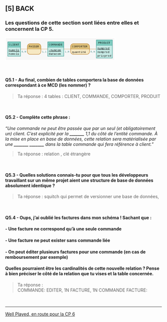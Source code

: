 ## **[5] BACK**

### Les questions de cette section sont liées entre elles et concernent la CP 5.

<img src="img/mcd.png" alt="wireframe" width="70%" />

&nbsp;

#### Q5.1 - Au final, combien de tables comportera la base de données correspondant à ce MCD (les nommer) ?

> Ta réponse : 4 tables : CLIENT, COMMANDE, COMPORTER, PRODUIT

&nbsp;

#### Q5.2 - Complète cette phrase :

*“Une commande ne peut être passée que par un seul (et obligatoirement un) client. C’est explicité par la **_______** 1,1 du côté de l’entité commande. À la mise en place en base de données, cette relation sera matérialisée par une **_______ _______** dans la table commande qui fera référence à client.”*

> Ta réponse : relation , clé étrangère

&nbsp;

#### Q5.3 - Quelles solutions connais-tu pour que tous les développeurs travaillant sur un même projet aient une structure de base de données absolument identique ?

> Ta réponse : squitch qui permet de versionner une base de données,

&nbsp;

#### Q5.4 - Oups, j’ai oublié les factures dans mon schéma ! Sachant que :
#### - Une facture ne correspond qu’à une seule commande
#### - Une facture ne peut exister sans commande liée
#### - On peut éditer plusieurs factures pour une commande (en cas de remboursement par exemple)
#### Quelles pourraient être les cardinalités de cette nouvelle relation ? Pense à bien préciser le côté de la relation que tu vises et la table concernée.

> Ta réponse :  
>COMMANDE: 
>EDITER, 1N FACTURE, 1N COMMANDE
>FACTURE:
> 

&nbsp;

---

[Well Played, en route pour la CP 6](CP6.md)